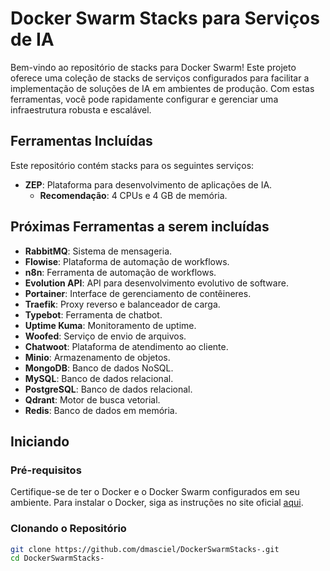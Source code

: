 # Docker Swarm Stacks para Serviços de IA

Bem-vindo ao repositório de stacks para Docker Swarm! Este projeto oferece uma coleção de stacks de serviços configurados para facilitar a implementação de soluções de IA em ambientes de produção. Com estas ferramentas, você pode rapidamente configurar e gerenciar uma infraestrutura robusta e escalável.

## Ferramentas Incluídas

Este repositório contém stacks para os seguintes serviços:

- **ZEP**: Plataforma para desenvolvimento de aplicações de IA.
  - **Recomendação**: 4 CPUs e 4 GB de memória.

## Próximas Ferramentas a serem incluídas
- **RabbitMQ**: Sistema de mensageria.
- **Flowise**: Plataforma de automação de workflows.
- **n8n**: Ferramenta de automação de workflows.
- **Evolution API**: API para desenvolvimento evolutivo de software.
- **Portainer**: Interface de gerenciamento de contêineres.
- **Traefik**: Proxy reverso e balanceador de carga.
- **Typebot**: Ferramenta de chatbot.
- **Uptime Kuma**: Monitoramento de uptime.
- **Woofed**: Serviço de envio de arquivos.
- **Chatwoot**: Plataforma de atendimento ao cliente.
- **Minio**: Armazenamento de objetos.
- **MongoDB**: Banco de dados NoSQL.
- **MySQL**: Banco de dados relacional.
- **PostgreSQL**: Banco de dados relacional.
- **Qdrant**: Motor de busca vetorial.
- **Redis**: Banco de dados em memória.

## Iniciando

### Pré-requisitos

Certifique-se de ter o Docker e o Docker Swarm configurados em seu ambiente. Para instalar o Docker, siga as instruções no site oficial [aqui](https://docs.docker.com/get-docker/).

### Clonando o Repositório

```bash
git clone https://github.com/dmasciel/DockerSwarmStacks-.git
cd DockerSwarmStacks-

